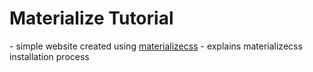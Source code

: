 <h1>Materialize Tutorial</h1>
- simple website created using <a href="http://materializecss.com/">materializecss</a>
- explains materializecss installation process
